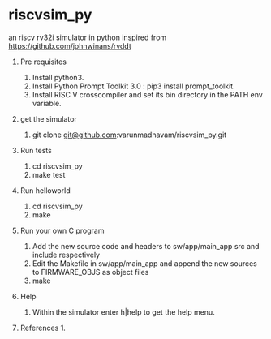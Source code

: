 # riscvsim_py
an riscv rv32i simulator in python inspired from https://github.com/johnwinans/rvddt
1. Pre requisites
    1. Install python3.
    2. Install Python Prompt Toolkit 3.0 : pip3 install prompt_toolkit.
    3. Install RISC V crosscompiler and set its bin directory in the PATH env variable.

2. get the simulator
    1. git clone git@github.com:varunmadhavam/riscvsim_py.git

3. Run tests
    1. cd riscvsim_py
    2. make test

4. Run helloworld
    1. cd riscvsim_py
    2. make

5. Run your own C program
    1. Add the new source code and headers to sw/app/main_app src and include respectively
    2. Edit the Makefile in sw/app/main_app and append the new sources to FIRMWARE_OBJS as object files
    3. make

6. Help
    1. Within the simulator enter h|help to get the help menu.

7. References
    1. 